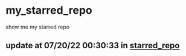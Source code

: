 # my_starred_repo
show me my starred repo

update at 07/20/22 00:30:33 in [starred_repo](./index.html)
---

